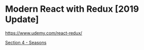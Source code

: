 # Modern React with Redux [2019 Update]

https://www.udemy.com/react-redux/

[Section 4 - Seasons](https://github.com/adrianblade/modern-react-with-redux-2019/seasons)
